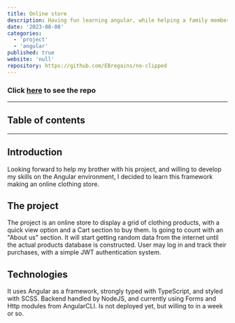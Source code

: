 ```yaml
---
title: Online store
description: Having fun learning angular, while helping a family member by making an online store for a clothing brand he is trying to start.
date: '2023-08-08'
categories:
  - 'project'
  - 'angular'
published: true
website: 'null'
repository: https://github.com/EBregains/no-clipped
---
```


### Click [here](https://github.com/EBregains/no-clipped) to see the repo

---

## Table of contents

---

## Introduction

Looking forward to help my brother with his project, and willing to develop my skills on the Angular environment, I decided to learn this framework making an online clothing store.

## The project

The project is an online store to display a grid of clothing products, with a quick view option and a Cart section to buy them. Is going to count with an "About us" section. It will start getting random data from the internet until the actual products database is constructed. User may log in and track their purchases, with a simple JWT authentication system.

## Technologies

It uses Angular as a framework, strongly typed with TypeScript, and styled with SCSS. Backend handled by NodeJS, and currently using Forms and Http modules from AngularCLI. Is not deployed yet, but willing to in a week or so.

